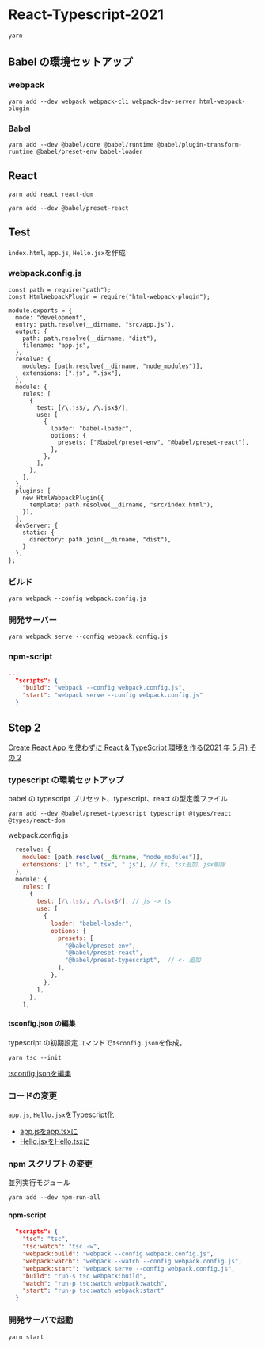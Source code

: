 # React-Typescript-2021

```
yarn
```

## Babel の環境セットアップ
### webpack
```
yarn add --dev webpack webpack-cli webpack-dev-server html-webpack-plugin
```

### Babel
```
yarn add --dev @babel/core @babel/runtime @babel/plugin-transform-runtime @babel/preset-env babel-loader
```

## React

```
yarn add react react-dom
```

```
yarn add --dev @babel/preset-react
```

## Test
``index.html``, ``app.js``, ``Hello.jsx``を作成
### webpack.config.js
```
const path = require("path");
const HtmlWebpackPlugin = require("html-webpack-plugin");

module.exports = {
  mode: "development",
  entry: path.resolve(__dirname, "src/app.js"),
  output: {
    path: path.resolve(__dirname, "dist"),
    filename: "app.js",
  },
  resolve: {
    modules: [path.resolve(__dirname, "node_modules")],
    extensions: [".js", ".jsx"],
  },
  module: {
    rules: [
      {
        test: [/\.js$/, /\.jsx$/],
        use: [
          {
            loader: "babel-loader",
            options: {
              presets: ["@babel/preset-env", "@babel/preset-react"],
            },
          },
        ],
      },
    ],
  },
  plugins: [
    new HtmlWebpackPlugin({
      template: path.resolve(__dirname, "src/index.html"),
    }),
  ],
  devServer: {
    static: {
      directory: path.join(__dirname, "dist"),
    }
  },
};
```
### ビルド

```
yarn webpack --config webpack.config.js
```
### 開発サーバー
```
yarn webpack serve --config webpack.config.js
```
### npm-script

```package.json
...
  "scripts": {
    "build": "webpack --config webpack.config.js",
    "start": "webpack serve --config webpack.config.js"
  }
```

## Step 2
[Create React App を使わずに React & TypeScript 環境を作る(2021 年 5 月) その 2](https://enjoyworks.jp/tech-blog/7337)

### typescript の環境セットアップ
babel の typescript プリセット、typescript、react の型定義ファイル
```
yarn add --dev @babel/preset-typescript typescript @types/react @types/react-dom
```

webpack.config.js
```webpack.config.js
  resolve: {
    modules: [path.resolve(__dirname, "node_modules")],
    extensions: [".ts", ".tsx", ".js"], // ts, tsx追加、jsx削除
  },
  module: {
    rules: [
      {
        test: [/\.ts$/, /\.tsx$/], // js -> ts
        use: [
          {
            loader: "babel-loader",
            options: {
              presets: [
                "@babel/preset-env",
                "@babel/preset-react",
                "@babel/preset-typescript",  // <- 追加
              ],
            },
          },
        ],
      },
    ],
```
#### tsconfig.json の編集
typescript の初期設定コマンドで``tsconfig.json``を作成。
```
yarn tsc --init
```
[tsconfig.jsonを編集](https://github.com/yambal/React-Typescript-2021/blob/e6206bd16528cd8fd1aedf3faae9142ab89f650a/tsconfig.json)

### コードの変更
``app.js``, ``Hello.jsx``をTypescript化
- [app.jsをapp.tsxに](https://github.com/yambal/React-Typescript-2021/blob/e6206bd16528cd8fd1aedf3faae9142ab89f650a/src/app.tsx)
- [Hello.jsxをHello.tsxに](https://github.com/yambal/React-Typescript-2021/blob/e6206bd16528cd8fd1aedf3faae9142ab89f650a/src/Hello.tsx)


### npm スクリプトの変更
並列実行モジュール
```
yarn add --dev npm-run-all
```

#### npm-script
```package.json
  "scripts": {
    "tsc": "tsc",
    "tsc:watch": "tsc -w",
    "webpack:build": "webpack --config webpack.config.js",
    "webpack:watch": "webpack --watch --config webpack.config.js",
    "webpack:start": "webpack serve --config webpack.config.js",
    "build": "run-s tsc webpack:build",
    "watch": "run-p tsc:watch webpack:watch",
    "start": "run-p tsc:watch webpack:start"
  }
```

### 開発サーバで起動
```
yarn start
```

